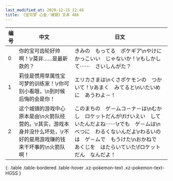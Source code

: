 ```yaml
---
last_modified_at: 2020-12-15 22:48
title: 《宝可梦 心金／魂银》文本 486
---
```

| 编号 | 中文 | 日文 |
| ---- | ---- | ---- |
| 0 | 你的宝可齿轮好帅啊！\r莫非……是最新款的？ | きみの　もってる　ポケギア\nやけに　かっこいい　じゃないか！\rもしかして⋯⋯　さいしんがた？ |
| 1 | 莉佳是惯用草属性宝可梦的训练家！\r你可别小看哦，\n到时候后悔的会是你！ | エリカさまは\nくさポケモンの　つかいて！\rあまく　みてると\nいたいめに　あうわよ－！ |
| 2 | 这个城镇的游戏中心原本是由\n火箭队经营的。\r其实，游戏本身并没什么坏处，\r不好的是用游戏赚的钱来干坏事的\n火箭队啊！ | このまちの　ゲ－ムコ－ナ－は\nむかし　ロケットだんが\fけいえい　していたんだよね⋯⋯\rでも　ゲ－ムは\nべつに　わるくないんだよ\rわるいのは　ゲ－ムで　もうけた\nおかねで　あくじを　はたらいていた\fロケットだん　なんだよ！ |
{: .table .table-bordered .table-hover .xz-pokemon-text .xz-pokemon-text-HGSS }